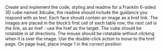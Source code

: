 Create and implement the code, styling and readme for a Franklin
6-sided 3D cube named  3dcube, 
the readme should include the guidance you respond with as text. 
Each face should contain an image as a href link. 
The images are placed in the block’s first cell of each table row; 
the next cell is the link, as an href - use the href as the target. 
The cube should be rotatable in all directions. 
The mouse should be rotatable without clicking when it is over the image. 
Use the double-click action to move to the href page. 
On page load, place image 1 in the correct position
